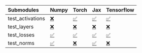 | Submodules       | Numpy                                                                                                                           | Torch                                                                                                                           | Jax                                                                                                                             | Tensorflow                                                                                                                      |
|:-----------------|:--------------------------------------------------------------------------------------------------------------------------------|:--------------------------------------------------------------------------------------------------------------------------------|:--------------------------------------------------------------------------------------------------------------------------------|:--------------------------------------------------------------------------------------------------------------------------------|
| test_activations | <a href="https://github.com/unifyai/ivy/runs/7926539255?check_suite_focus=true" rel="noopener noreferrer" target="_blank">❌</a> | <a href="https://github.com/unifyai/ivy/runs/7926539528?check_suite_focus=true" rel="noopener noreferrer" target="_blank">✅</a> | <a href="https://github.com/unifyai/ivy/runs/7926539852?check_suite_focus=true" rel="noopener noreferrer" target="_blank">✅</a> | <a href="https://github.com/unifyai/ivy/runs/7926540170?check_suite_focus=true" rel="noopener noreferrer" target="_blank">✅</a> |
| test_layers      | <a href="https://github.com/unifyai/ivy/runs/7926539331?check_suite_focus=true" rel="noopener noreferrer" target="_blank">❌</a> | <a href="https://github.com/unifyai/ivy/runs/7926539611?check_suite_focus=true" rel="noopener noreferrer" target="_blank">❌</a> | <a href="https://github.com/unifyai/ivy/runs/7926539928?check_suite_focus=true" rel="noopener noreferrer" target="_blank">❌</a> | <a href="https://github.com/unifyai/ivy/runs/7926540234?check_suite_focus=true" rel="noopener noreferrer" target="_blank">❌</a> |
| test_losses      | <a href="https://github.com/unifyai/ivy/runs/7926539411?check_suite_focus=true" rel="noopener noreferrer" target="_blank">✅</a> | <a href="https://github.com/unifyai/ivy/runs/7926539688?check_suite_focus=true" rel="noopener noreferrer" target="_blank">✅</a> | <a href="https://github.com/unifyai/ivy/runs/7926539992?check_suite_focus=true" rel="noopener noreferrer" target="_blank">✅</a> | <a href="https://github.com/unifyai/ivy/runs/7926540293?check_suite_focus=true" rel="noopener noreferrer" target="_blank">✅</a> |
| test_norms       | <a href="https://github.com/unifyai/ivy/runs/7926539461?check_suite_focus=true" rel="noopener noreferrer" target="_blank">✅</a> | <a href="https://github.com/unifyai/ivy/runs/7926539773?check_suite_focus=true" rel="noopener noreferrer" target="_blank">❌</a> | <a href="https://github.com/unifyai/ivy/runs/7926540056?check_suite_focus=true" rel="noopener noreferrer" target="_blank">✅</a> | <a href="https://github.com/unifyai/ivy/runs/7926540357?check_suite_focus=true" rel="noopener noreferrer" target="_blank">❌</a> |